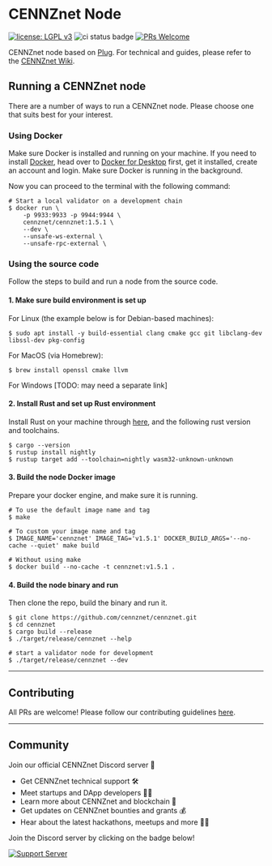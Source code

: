 # CENNZnet Node
[![license: LGPL v3](https://img.shields.io/badge/License-LGPL%20v3-blue.svg)](LICENSE) ![ci status badge](https://github.com/cennznet/cennznet/workflows/CI/badge.svg) [![PRs Welcome](https://img.shields.io/badge/PRs-welcome-brightgreen.svg)](docs/CONTRIBUTING.adoc)

CENNZnet node based on [Plug](https://github.com/plugblockchain/plug-blockchain).
For technical and guides, please refer to the [CENNZnet Wiki](https://wiki.cennz.net/#/).


## Running a CENNZnet node

There are a number of ways to run a CENNZnet node. Please choose one that suits best for your interest.

### Using Docker

Make sure Docker is installed and running on your machine.
If you need to install [Docker](https://www.docker.com/), head over to [Docker for Desktop](https://www.docker.com/products/docker-desktop) first, get it installed, create an account and login. Make sure Docker is running in the background.

Now you can proceed to the terminal with the following command:

```
# Start a local validator on a development chain
$ docker run \
    -p 9933:9933 -p 9944:9944 \
    cennznet/cennznet:1.5.1 \
    --dev \
    --unsafe-ws-external \
    --unsafe-rpc-external \
```

### Using the source code

Follow the steps to build and run a node from the source code.

#### 1. Make sure build environment is set up

For Linux (the example below is for Debian-based machines):
```
$ sudo apt install -y build-essential clang cmake gcc git libclang-dev libssl-dev pkg-config
```

For MacOS (via Homebrew):
```
$ brew install openssl cmake llvm
```

For Windows [TODO: may need a separate link]

#### 2. Install Rust and set up Rust environment

Install Rust on your machine through [here](https://rustup.rs/), and the following rust version and toolchains.
```
$ cargo --version
$ rustup install nightly
$ rustup target add --toolchain=nightly wasm32-unknown-unknown
```

#### 3. Build the node Docker image

Prepare your docker engine, and make sure it is running.

```
# To use the default image name and tag
$ make 

# To custom your image name and tag
$ IMAGE_NAME='cennznet' IMAGE_TAG='v1.5.1' DOCKER_BUILD_ARGS='--no-cache --quiet' make build

# Without using make
$ docker build --no-cache -t cennznet:v1.5.1 .
```

#### 4. Build the node binary and run

Then clone the repo, build the binary and run it.
```
$ git clone https://github.com/cennznet/cennznet.git
$ cd cennznet
$ cargo build --release
$ ./target/release/cennznet --help

# start a validator node for development
$ ./target/release/cennznet --dev
```

------

## Contributing

All PRs are welcome! Please follow our contributing guidelines [here](docs/CONTRIBUTING.md).


------

## Community

Join our official CENNZnet Discord server 🤗

* Get CENNZnet technical support 🛠
* Meet startups and DApp developers 👯‍♂️
* Learn more about CENNZnet and blockchain 🙌
* Get updates on CENNZnet bounties and grants 💰
* Hear about the latest hackathons, meetups and more 👩‍💻

Join the Discord server by clicking on the badge below!

[![Support Server](https://img.shields.io/discord/801219591636254770.svg?label=Discord&logo=Discord&colorB=7289da&style=for-the-badge)](https://discord.gg/AnB3tRtkJ4)
